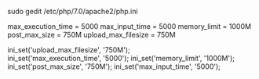 sudo gedit /etc/php/7.0/apache2/php.ini

max_execution_time = 5000
max_input_time = 5000
memory_limit = 1000M
post_max_size = 750M
upload_max_filesize = 750M



ini_set('upload_max_filesize', '750M');     
ini_set('max_execution_time', '5000');
ini_set('memory_limit', '1000M');
ini_set('post_max_size', '750M');
ini_set('max_input_time', '5000');
